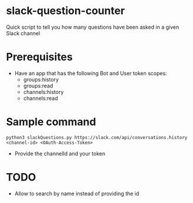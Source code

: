# slack-question-counter
Quick script to tell you how many questions have been asked in a given Slack channel

# Prerequisites
* Have an app that has the following Bot and User token scopes:
     * groups:history
     * groups:read
     * channels:history
     * channels:read

# Sample command
`python3 slackQuestions.py https://slack.com/api/conversations.history <channel-id> <OAuth-Access-Token>`

* Provide the channelId and your token

# TODO
* Allow to search by name instead of providing the id